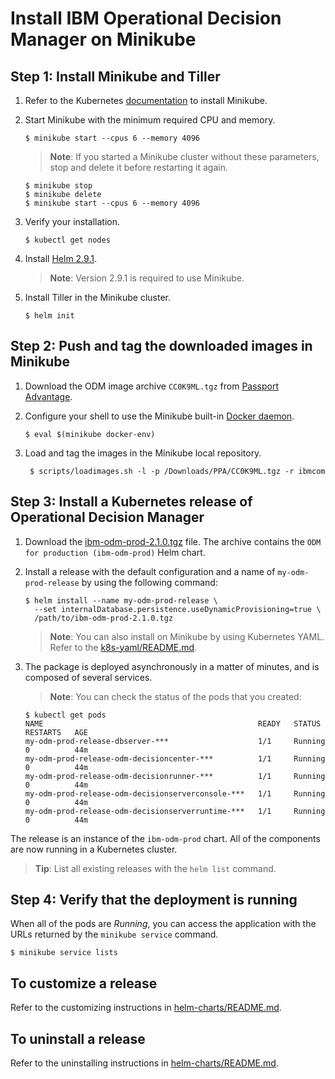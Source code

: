 # Install IBM Operational Decision Manager on Minikube

## Step 1: Install Minikube and Tiller

1. Refer to the Kubernetes [documentation](https://kubernetes.io/docs/setup/minikube/#installation) to install Minikube.

2. Start Minikube with the minimum required CPU and memory.

   ```console
   $ minikube start --cpus 6 --memory 4096
   ```

   > **Note**: If you started a Minikube cluster without these parameters, stop and delete it before restarting it again.
   ```console
   $ minikube stop
   $ minikube delete
   $ minikube start --cpus 6 --memory 4096
   ```

3. Verify your installation.

   ```console
   $ kubectl get nodes
   ```

4. Install [Helm 2.9.1](https://github.com/helm/helm/releases/tag/v2.9.1).

   > **Note**: Version 2.9.1 is required to use Minikube.

5. Install Tiller in the Minikube cluster.

   ```console
   $ helm init
   ```

## Step 2: Push and tag the downloaded images in Minikube

1. Download the ODM image archive `CC0K9ML.tgz` from [Passport Advantage](https://www.ibm.com/links?url=https://www-01.ibm.com/software/passportadvantage/pao_customer.html).

2. Configure your shell to use the Minikube built-in [Docker daemon](https://kubernetes.io/docs/setup/minikube/#use-local-images-by-re-using-the-docker-daemon).

   ```console
   $ eval $(minikube docker-env)
   ```

3. Load and tag the images in the Minikube local repository.

   ```console
    $ scripts/loadimages.sh -l -p /Downloads/PPA/CC0K9ML.tgz -r ibmcom
   ```

## Step 3: Install a Kubernetes release of Operational Decision Manager

1. Download the [ibm-odm-prod-2.1.0.tgz](../helm-charts/ibm-odm-prod-2.1.0.tgz) file. The archive contains the `ODM for production (ibm-odm-prod)` Helm chart.

2. Install a release with the default configuration and a name of `my-odm-prod-release` by using the following command:

   ```console
   $ helm install --name my-odm-prod-release \
     --set internalDatabase.persistence.useDynamicProvisioning=true \
     /path/to/ibm-odm-prod-2.1.0.tgz
   ```

   > **Note**: You can also install on Minikube by using Kubernetes YAML. Refer to the [k8s-yaml/README.md](../k8s-yaml/README.md).

3. The package is deployed asynchronously in a matter of minutes, and is composed of several services.

   > **Note**: You can check the status of the pods that you created:
   ```console
   $ kubectl get pods
   NAME                                                READY   STATUS    RESTARTS   AGE
   my-odm-prod-release-dbserver-***                    1/1     Running   0          44m
   my-odm-prod-release-odm-decisioncenter-***          1/1     Running   0          44m
   my-odm-prod-release-odm-decisionrunner-***          1/1     Running   0          44m
   my-odm-prod-release-odm-decisionserverconsole-***   1/1     Running   0          44m
   my-odm-prod-release-odm-decisionserverruntime-***   1/1     Running   0          44m
   ```

The release is an instance of the `ibm-odm-prod` chart. All of the components are now running in a Kubernetes cluster.

> **Tip**: List all existing releases with the `helm list` command.


## Step 4: Verify that the deployment is running

When all of the pods are *Running*, you can access the application with the URLs returned by the `minikube service` command.

```console
$ minikube service lists
```

## To customize a release

Refer to the customizing instructions in [helm-charts/README.md](../helm-charts/README.md#customize-a-kubernetes-release-of-operational-decision-manager).

## To uninstall a release

Refer to the uninstalling instructions in [helm-charts/README.md](../helm-charts/README.md#uninstall-a-kubernetes-release-of-operational-decision-manager).

